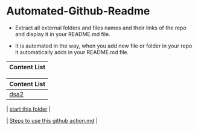 # Automated-Github-Readme
 
* Extract all external folders and files names and their links of the repo and display it 
in your README.md file. 

* It is automated in the way, when you add new file 
or folder in your repo it automatically adds in your README.md file. 


| Content List | 
| --------------- | 
<!-- Projects start -->
| Content List | 
 | --------------- | 
| [dsa2](dsa2) |

| [start this folder](start%20this%20folder) |

| [Steps to use this github action.md](Steps%20to%20use%20this%20github%20action.md) |
<!-- Projects end -->


